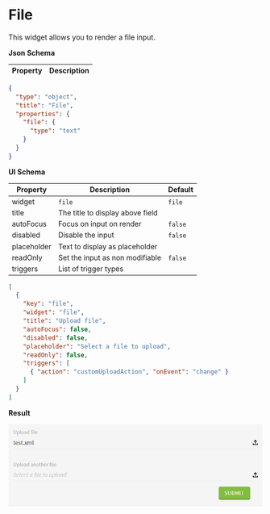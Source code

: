 # File

This widget allows you to render a file input.

**Json Schema**

| Property | Description |
|---|---|

```json
{
  "type": "object",
  "title": "File",
  "properties": {
    "file": {
      "type": "text"
    }
  }
}
```

**UI Schema**

| Property | Description | Default |
|---|---|---|
| widget | `file` | `file` |
| title | The title to display above field |  |
| autoFocus | Focus on input on render | `false` |
| disabled | Disable the input | `false` |
| placeholder | Text to display as placeholder |  |
| readOnly | Set the input as non modifiable | `false` |
| triggers | List of trigger types |

```json
[
  {
    "key": "file",
    "widget": "file",
    "title": "Upload file",
    "autoFocus": false,
    "disabled": false,
    "placeholder": "Select a file to upload",
    "readOnly": false,
    "triggers": [
      { "action": "customUploadAction", "onEvent": "change" }
    ]
  }
]
```

**Result**

![Text](screenshot.png)
